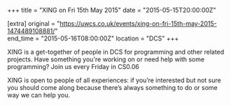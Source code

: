 +++
title = "XING on Fri 15th May 2015"
date = "2015-05-15T20:00:00Z"

[extra]
original = "https://uwcs.co.uk/events/xing-on-fri-15th-may-2015-1474489108881/"    
end_time = "2015-05-16T08:00:00Z"
location = "DCS"
+++

XING is a get-together of people in DCS for programming and other related projects. Have something you're working on or need help with some programming? Join us every Friday in CS0.06

XING is open to people of all experiences: if you’re interested but not sure you should come along because there’s always something to do or some way we can help you.

